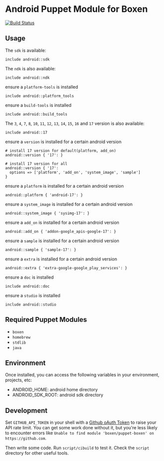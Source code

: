 # Android Puppet Module for Boxen

[![Build Status](https://travis-ci.org/aafwu00/puppet-android.png?branch=master)](https://travis-ci.org/aafwu00/puppet-android)

## Usage

The `sdk` is available:
```puppet
include android::sdk
```

The `ndk` is also available:
```puppet
include android::ndk
```

ensure a `platform-tools` is installed
```puppet
include android::platform_tools
```

ensure a `build-tools` is installed
```puppet
include android::build_tools
```

The `3`, `4`, `7`, `8`, `10`, `11`, `12`, `13`, `14`, `15`, `16` and `17` version is also available:
```puppet
include android::17
```

ensure a `version` is installed for a certain android version
```puppet
# install 17 version for default(platform, add_on)
android::version { '17': }

# install 17 version for all
android::version { '17':
  options => ['platform', 'add_on', 'system_image', 'sample'] 
}
```

ensure a `platform` is installed for a certain android version
```puppet
android::platform { 'android-17': }
```

ensure a `system_image` is installed for a certain android version
```puppet
android::system_image { 'sysimg-17': }
```

ensure a `add_on` is installed for a certain android version
```puppet
android::add_on { 'addon-google_apis-google-17': }
```

ensure a `sample` is installed for a certain android version
```puppet
android::sample { 'sample-17': }
```

ensure a `extra` is installed for a certain android version
```puppet
android::extra { 'extra-google-google_play_services': }
```

ensure a `doc` is installed
```puppet
include android::doc
```

ensure a `studio` is installed
```puppet
include android::studio
```

## Required Puppet Modules

* `boxen`
* `homebrew`
* `stdlib`
* `java`

## Environment

Once installed, you can access the following variables in your environment, projects, etc:

* ANDROID_HOME: android home directory
* ANDROID_SDK_ROOT: android sdk directory

## Development

Set `GITHUB_API_TOKEN` in your shell with a [Github oAuth Token](https://help.github.com/articles/creating-an-oauth-token-for-command-line-use) to raise your API rate limit. You can get some work done without it, but you're less likely to encounter errors like `Unable to find module 'boxen/puppet-boxen' on https://github.com`.

Then write some code. Run `script/cibuild` to test it. Check the `script`
directory for other useful tools.